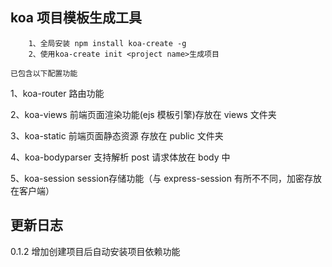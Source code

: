 
## koa 项目模板生成工具

```
    1、全局安装 npm install koa-create -g
    2、使用koa-create init <project name>生成项目
```
``
    已包含以下配置功能
``

1、koa-router 路由功能

2、koa-views 前端页面渲染功能(ejs 模板引擎)存放在 views 文件夹

3、koa-static 前端页面静态资源 存放在 public 文件夹

4、koa-bodyparser 支持解析 post 请求体放在 body 中

5、koa-session session存储功能（与 express-session 有所不不同，加密存放在客户端）

## 更新日志
0.1.2 增加创建项目后自动安装项目依赖功能